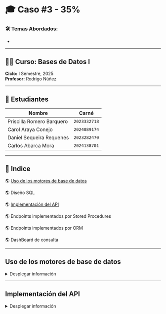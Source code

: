 # 🎓 Caso #3 - 35%

### 🛠️ Temas Abordados:
- 

---

## 👨‍🏫 Curso: Bases de Datos I  
**Ciclo:** I Semestre, 2025  
**Profesor:** Rodrigo Núñez  

---

## 👥 Estudiantes

| Nombre                     | Carné       |
|---------------------------|-------------|
|  Priscilla Romero Barquero | `2023332718` |
|  Carol Araya Conejo       | `2024089174` |
|  Daniel Sequeira Requenes | `2023282470` |
|  Carlos Abarca Mora       | `2024138701` |

---

## 📖 Indice
🌎 [Uso de los motores de base de datos](#uso-de-los-motores-de-base-de-datos)

🌎 Diseño SQL

🌎 [Implementación del API](#implementacion-del-api)

🌎 Endpoints implementados por Stored Procedures

🌎 Endpoints implementados por ORM

🌎 DashBoard de consulta

---
## Uso de los motores de base de datos
<details>
  <summary>Desplegar información</summary>

  En construcción

</details>

---
## Implementación del API
<details>
  <summary>Desplegar información</summary>

  <details>
  <summary>Desplegar información</summary>

  ### Endpoints implementados por Stored Procedures

  </details>

  <details>
  <summary>Desplegar información</summary>

  ### Endpoints implementados por ORM

  </details>

</details>
